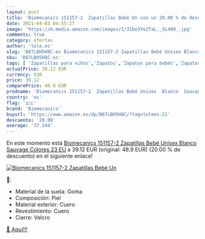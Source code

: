 ```yaml
---
layout: post
title: 'Biomecanics 151157-2  Zapatillas Bebé Un con un 20.00 % de descuento'
date: 2021-04-03 04:55:27
image: 'https://m.media-amazon.com/images/I/31be3Ye2TaL._SL400_.jpg'
comments: true
category: ofertas
author: 'tole.es'
slug: 'B07LBH5H8C-es Biomecanics 151157-2 Zapatillas Bebé Unisex Blanco Sauvage...'
sku: 'B07LBH5H8C-es'
tags: [ 'Zapatillas para niños','Zapatos','Zapatos para bebés','Zapatos para niños','Zapatos y complementos','bebé','biomecanics', ]
actualPrice: 39.12 EUR
currency: EUR
price: 39.12
comparePrice: 48.9 EUR
prodname: 'Biomecanics 151157-2  Zapatillas Bebé Unisex  Blanco  Sauvage  Colores  23 EU'
country: 'es'
flag: '🇪🇸'
brand: 'Biomecanics'
buyurl: 'https://www.amazon.es/dp/B07LBH5H8C/?tag=tolees-21'
descuento: '20.00'
average: '37.244'
---
```


En este momento está [Biomecanics 151157-2  Zapatillas Bebé Unisex  Blanco  Sauvage  Colores  23 EU](https://www.amazon.es/dp/B07LBH5H8C/?tag=tolees-21) a 39.12 EUR (original: 48.9 EUR) (20.00 %  de descuento) en el siguiente enlace!

[![Biomecanics 151157-2  Zapatillas Bebé Un](https://m.media-amazon.com/images/I/31be3Ye2TaL._SL400_.jpg)](https://www.amazon.es/dp/B07LBH5H8C/?tag=tolees-21)

🔎:

- Material de la suela: Goma
- Composición: Piel
- Material exterior: Cuero
- Revestimiento: Cuero
- Cierre: Velcro

[🛒 Aquí!!!](https://www.amazon.es/dp/B07LBH5H8C/?tag=tolees-21)
